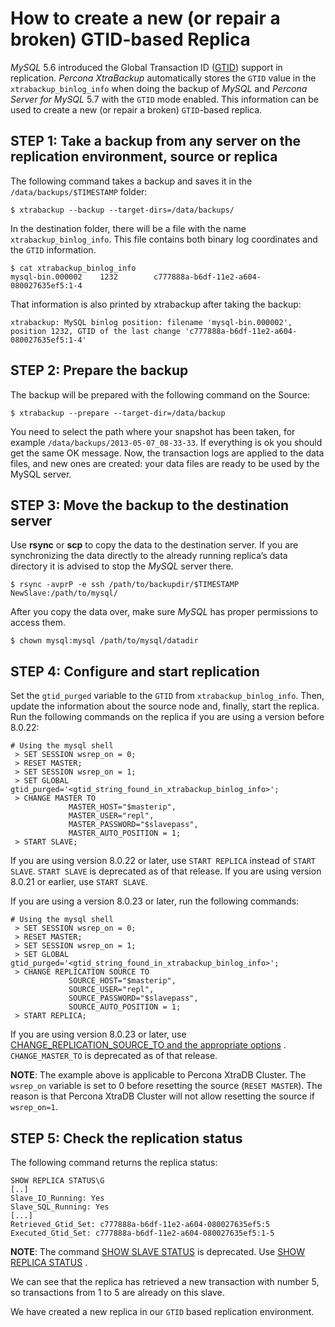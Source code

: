 # How to create a new (or repair a broken) GTID-based Replica

*MySQL* 5.6 introduced the Global Transaction
ID ([GTID](http://dev.mysql.com/doc/refman/5.6/en/replication-gtids-concepts.html))
support in replication. *Percona XtraBackup* automatically
stores the `GTID` value in the `xtrabackup_binlog_info` when doing the
backup of *MySQL* and *Percona Server for MySQL* 5.7 with the `GTID` mode
enabled. This
information can be used to create a new (or repair a broken) `GTID`-based
replica.

## STEP 1: Take a backup from any server on the replication environment, source or replica

The following command takes a backup and saves it in
the `/data/backups/$TIMESTAMP` folder:

```
$ xtrabackup --backup --target-dirs=/data/backups/
```

In the destination folder, there will be a file with the name
`xtrabackup_binlog_info`. This file contains both binary log coordinates
and the `GTID` information.

```
$ cat xtrabackup_binlog_info
mysql-bin.000002    1232        c777888a-b6df-11e2-a604-080027635ef5:1-4
```

That information is also printed by xtrabackup after taking the backup:

```
xtrabackup: MySQL binlog position: filename 'mysql-bin.000002', position 1232, GTID of the last change 'c777888a-b6df-11e2-a604-080027635ef5:1-4'
```

## STEP 2: Prepare the backup

The backup will be prepared with the following command on the Source:

```
$ xtrabackup --prepare --target-dir=/data/backup
```

You need to select the path where your snapshot has been taken, for example
`/data/backups/2013-05-07_08-33-33`. If everything is ok you should get the
same OK message. Now, the transaction logs are applied to the data files,
and new
ones are created: your data files are ready to be used by the MySQL server.

## STEP 3: Move the backup to the destination server

Use **rsync** or **scp** to copy the data to the destination
server. If you are synchronizing the data directly to the already running
replica’s data
directory it is advised to stop the *MySQL* server there.

```
$ rsync -avprP -e ssh /path/to/backupdir/$TIMESTAMP NewSlave:/path/to/mysql/
```

After you copy the data over, make sure *MySQL* has proper permissions to
access them.

```
$ chown mysql:mysql /path/to/mysql/datadir
```

## STEP 4: Configure and start replication

Set the `gtid_purged` variable to the `GTID` from
`xtrabackup_binlog_info`. Then, update the information about the
source node and, finally, start the replica. Run the following commands on
the replica if you are using a version before 8.0.22:

```
# Using the mysql shell
 > SET SESSION wsrep_on = 0;
 > RESET MASTER;
 > SET SESSION wsrep_on = 1;
 > SET GLOBAL gtid_purged='<gtid_string_found_in_xtrabackup_binlog_info>';
 > CHANGE MASTER TO
             MASTER_HOST="$masterip",
             MASTER_USER="repl",
             MASTER_PASSWORD="$slavepass",
             MASTER_AUTO_POSITION = 1;
 > START SLAVE;
```

If you are using version 8.0.22 or later, use `START REPLICA` instead
of `START SLAVE`. `START SLAVE` is deprecated as of that release. If you
are using version 8.0.21 or earlier, use `START SLAVE`.

If you are using a version 8.0.23 or later, run the following commands:

```
# Using the mysql shell
 > SET SESSION wsrep_on = 0;
 > RESET MASTER;
 > SET SESSION wsrep_on = 1;
 > SET GLOBAL gtid_purged='<gtid_string_found_in_xtrabackup_binlog_info>';
 > CHANGE REPLICATION SOURCE TO
             SOURCE_HOST="$masterip",
             SOURCE_USER="repl",
             SOURCE_PASSWORD="$slavepass",
             SOURCE_AUTO_POSITION = 1;
 > START REPLICA;
```

If you are using version 8.0.23 or later,
use [CHANGE_REPLICATION_SOURCE_TO and the appropriate options](https://dev.mysql.com/doc/refman/8.0/en/change-replication-source-to.html)
. `CHANGE_MASTER_TO` is deprecated as of that release.

**NOTE**: The example above is applicable to Percona XtraDB Cluster.
The `wsrep_on` variable
is set to 0 before resetting the source (`RESET MASTER`). The
reason is that Percona XtraDB Cluster will not allow resetting the source
if
`wsrep_on=1`.

## STEP 5: Check the replication status

The following command returns the replica status:

```
SHOW REPLICA STATUS\G
[..]
Slave_IO_Running: Yes
Slave_SQL_Running: Yes
[...]
Retrieved_Gtid_Set: c777888a-b6df-11e2-a604-080027635ef5:5
Executed_Gtid_Set: c777888a-b6df-11e2-a604-080027635ef5:1-5
```

**NOTE**: The
command [SHOW SLAVE STATUS](https://dev.mysql.com/doc/refman/8.0/en/show-slave-status.html)
is deprecated.
Use [SHOW REPLICA STATUS](https://dev.mysql.com/doc/refman/8.0/en/show-replica-status.html)
.

We can see that the replica has retrieved a new transaction with number 5,
so
transactions from 1 to 5 are already on this slave.

We have created a new replica in our `GTID` based replication
environment.
